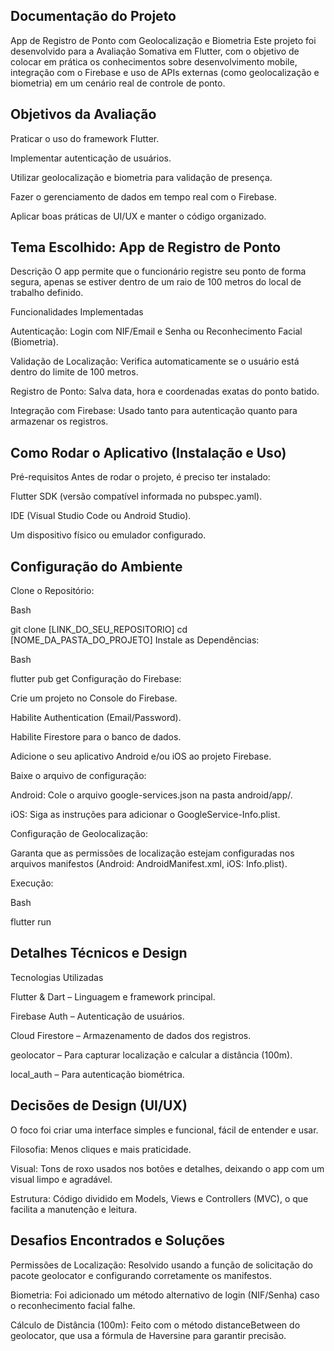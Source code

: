 ## Documentação do Projeto
App de Registro de Ponto com Geolocalização e Biometria
Este projeto foi desenvolvido para a Avaliação Somativa em Flutter, com o objetivo de colocar em prática os conhecimentos sobre desenvolvimento mobile, integração com o Firebase e uso de APIs externas (como geolocalização e biometria) em um cenário real de controle de ponto.

## Objetivos da Avaliação
Praticar o uso do framework Flutter.

Implementar autenticação de usuários.

Utilizar geolocalização e biometria para validação de presença.

Fazer o gerenciamento de dados em tempo real com o Firebase.

Aplicar boas práticas de UI/UX e manter o código organizado.

## Tema Escolhido: App de Registro de Ponto
Descrição
O app permite que o funcionário registre seu ponto de forma segura, apenas se estiver dentro de um raio de 100 metros do local de trabalho definido.

Funcionalidades Implementadas

Autenticação: Login com NIF/Email e Senha ou Reconhecimento Facial (Biometria).

Validação de Localização: Verifica automaticamente se o usuário está dentro do limite de 100 metros.

Registro de Ponto: Salva data, hora e coordenadas exatas do ponto batido.

Integração com Firebase: Usado tanto para autenticação quanto para armazenar os registros.

## Como Rodar o Aplicativo (Instalação e Uso)
Pré-requisitos
Antes de rodar o projeto, é preciso ter instalado:

Flutter SDK (versão compatível informada no pubspec.yaml).

IDE (Visual Studio Code ou Android Studio).

Um dispositivo físico ou emulador configurado.

## Configuração do Ambiente
Clone o Repositório:

Bash

git clone [LINK_DO_SEU_REPOSITORIO]
cd [NOME_DA_PASTA_DO_PROJETO]
Instale as Dependências:

Bash

flutter pub get
Configuração do Firebase:

Crie um projeto no Console do Firebase.

Habilite Authentication (Email/Password).

Habilite Firestore para o banco de dados.

Adicione o seu aplicativo Android e/ou iOS ao projeto Firebase.

Baixe o arquivo de configuração:

Android: Cole o arquivo google-services.json na pasta android/app/.

iOS: Siga as instruções para adicionar o GoogleService-Info.plist.

Configuração de Geolocalização:

Garanta que as permissões de localização estejam configuradas nos arquivos manifestos (Android: AndroidManifest.xml, iOS: Info.plist).

Execução:

Bash

flutter run

## Detalhes Técnicos e Design
Tecnologias Utilizadas

Flutter & Dart – Linguagem e framework principal.

Firebase Auth – Autenticação de usuários.

Cloud Firestore – Armazenamento de dados dos registros.

geolocator – Para capturar localização e calcular a distância (100m).

local_auth – Para autenticação biométrica.

## Decisões de Design (UI/UX)
O foco foi criar uma interface simples e funcional, fácil de entender e usar.

Filosofia: Menos cliques e mais praticidade.

Visual: Tons de roxo usados nos botões e detalhes, deixando o app com um visual limpo e agradável.

Estrutura: Código dividido em Models, Views e Controllers (MVC), o que facilita a manutenção e leitura.

## Desafios Encontrados e Soluções
Permissões de Localização: Resolvido usando a função de solicitação do pacote geolocator e configurando corretamente os manifestos.

Biometria: Foi adicionado um método alternativo de login (NIF/Senha) caso o reconhecimento facial falhe.

Cálculo de Distância (100m): Feito com o método distanceBetween do geolocator, que usa a fórmula de Haversine para garantir precisão.
